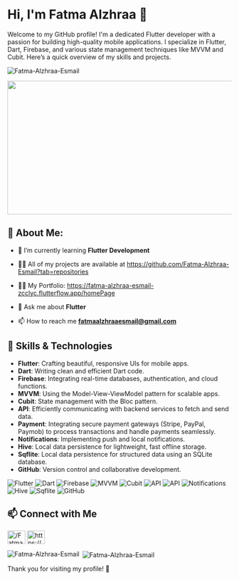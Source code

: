 # Hi, I'm Fatma Alzhraa 👋

Welcome to my GitHub profile! I'm a dedicated Flutter developer with a passion for building high-quality mobile applications. I specialize in Flutter, Dart, Firebase, and various state management techniques like MVVM and Cubit. Here’s a quick overview of my skills and projects.

<p align="left"> <img src="https://komarev.com/ghpvc/?username=Fatma-Alzhraa-Esmail&label=Profile%20views&color=0e75b6&style=flat" alt="Fatma-Alzhraa-Esmail" /> </p>

<div align="center">
  <img src="https://media.giphy.com/media/dWesBcTLavkZuG35MI/giphy.gif" width="600" height="300"/> 
</div>

## 💫 About Me:

- 🌱 I’m currently learning **Flutter Development**

- 👨‍💻 All of my projects are available at https://github.com/Fatma-Alzhraa-Esmail?tab=repositories
- 👨‍💻 My Portfolio: https://fatma-alzhraa-esmail-zcclyc.flutterflow.app/homePage

- 💬 Ask me about **Flutter**

- 📫 How to reach me **fatmaalzhraaesmail@gmail.com**
  

## 🚀 Skills & Technologies

- **Flutter**: Crafting beautiful, responsive UIs for mobile apps.
- **Dart**: Writing clean and efficient Dart code.
- **Firebase**: Integrating real-time databases, authentication, and cloud functions.
- **MVVM**: Using the Model-View-ViewModel pattern for scalable apps.
- **Cubit**: State management with the Bloc pattern.
- **API**: Efficiently communicating with backend services to fetch and send data.
- **Payment**: Integrating secure payment gateways (Stripe, PayPal, Paymob) to process transactions and handle payments seamlessly.
- **Notifications**: Implementing push and local notifications.
- **Hive**: Local data persistence for lightweight, fast offline storage.
- **Sqflite**: Local data persistence for structured data using an SQLite database.
- **GitHub**: Version control and collaborative development.

![Flutter](https://img.shields.io/badge/Flutter-02569B?style=flat&logo=flutter&logoColor=white)
![Dart](https://img.shields.io/badge/Dart-0175C2?style=flat&logo=dart&logoColor=white)
![Firebase](https://img.shields.io/badge/Firebase-FFCA28?style=flat&logo=firebase&logoColor=black)
![MVVM](https://img.shields.io/badge/MVVM-4B8BF5?style=flat&logo=none&logoColor=white)
![Cubit](https://img.shields.io/badge/Cubit-0084FF?style=flat&logo=none&logoColor=white)
![API](https://img.shields.io/badge/API-COLOR.svg)
![API](https://img.shields.io/badge/Payment-red.svg)
![Notifications](https://img.shields.io/badge/Notifications-blue.svg)
![Hive](https://img.shields.io/badge/Hive_DB-red.svg)
![Sqflite](https://img.shields.io/badge/Sqflite_DB-red.svg)
![GitHub](https://img.shields.io/badge/GitHub-181717?style=flat&logo=github&logoColor=white)

## 📫 Connect with Me


<p align="left">
<a href="https://www.linkedin.com/in/fatma-alzhraa-esmail/" target="blank"><img align="center" src="https://raw.githubusercontent.com/rahuldkjain/github-profile-readme-generator/master/src/images/icons/Social/linked-in-alt.svg" alt="/Fatma-Alzhraa-Esmail-899957258" height="30" width="40" /></a>
<a href="https://www.facebook.com/fatimaalzhraa.esmail" target="blank"><img align="center" src="https://raw.githubusercontent.com/rahuldkjain/github-profile-readme-generator/master/src/images/icons/Social/facebook.svg" alt="https://www.facebook.com/fatimaalzhraa.esmail" height="30" width="40" /></a>
</p>



<p><img align="left" src="https://github-readme-stats.vercel.app/api/top-langs?username=Fatma-Alzhraa-Esmail&show_icons=true&locale=en&layout=compact" alt="Fatma-Alzhraa-Esmail" /></p>

<p>&nbsp;<img align="center" src="https://github-readme-stats.vercel.app/api?username=Fatma-Alzhraa-Esmail&show_icons=true&locale=en" alt="Fatma-Alzhraa-Esmail" /></p>



Thank you for visiting my profile! 🌟
